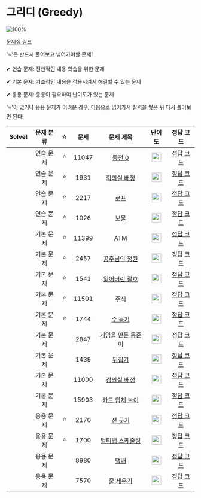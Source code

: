 # 그리디 (Greedy)

![100%](https://progress-bar.dev/0/?scale=17&title=progress&width=500&color=babaca&suffix=/17)

[문제집 링크](https://www.acmicpc.net/workbook/view/7320)

'⭐️'은 반드시 풀어보고 넘어가야할 문제!

✔ 연습 문제: 전반적인 내용 학습을 위한 문제

✔ 기본 문제: 기초적인 내용을 적용시켜서 해결할 수 있는 문제

✔ 응용 문제: 응용이 필요하여 난이도가 있는 문제


'⭐️'이 없거나 응용 문제가 어려운 경우, 다음으로 넘어가서 실력을 쌓은 뒤 다시 풀어보면 된다!

| Solve! | 문제 분류 | ☆ | 문제 | 문제 제목 | 난이도 | 정답 코드 |
| :--: | :--: | :--: | :--: | :--: | :--: | :--: |
|| 연습 문제 | ⭐️ | 11047 | [동전 0](https://www.acmicpc.net/problem/11047) | <img height="25px" width="25px" src="https://static.solved.ac/tier_small/7.svg"/> | [정답 코드](../0x0E_Greedy/11047.cpp) |
|| 연습 문제 | ⭐️ | 1931 | [회의실 배정](https://www.acmicpc.net/problem/1931) | <img height="25px" width="25px" src="https://static.solved.ac/tier_small/10.svg"/> | [정답 코드](../0x0E_Greedy/1931.cpp) |
|| 연습 문제 | ⭐️ | 2217 | [로프](https://www.acmicpc.net/problem/2217) | <img height="25px" width="25px" src="https://static.solved.ac/tier_small/7.svg"/> | [정답 코드](../0x0E_Greedy/2217.cpp) |
|| 연습 문제 | ⭐️ | 1026 | [보물](https://www.acmicpc.net/problem/1026) | <img height="25px" width="25px" src="https://static.solved.ac/tier_small/7.svg"/> | [정답 코드](../0x0E_Greedy/1026.cpp) |
|| 기본 문제 | ⭐️ | 11399 | [ATM](https://www.acmicpc.net/problem/11399) | <img height="25px" width="25px" src="https://static.solved.ac/tier_small/7.svg"/> | [정답 코드](../0x0E_Greedy/11399.cpp) |
|| 기본 문제 | ⭐️ | 2457 | [공주님의 정원](https://www.acmicpc.net/problem/2457) | <img height="25px" width="25px" src="https://static.solved.ac/tier_small/13.svg"/> | [정답 코드](../0x0E_Greedy/2457.cpp) |
|| 기본 문제 | ⭐️ | 1541 | [잃어버린 괄호](https://www.acmicpc.net/problem/1541) | <img height="25px" width="25px" src="https://static.solved.ac/tier_small/9.svg"/> | [정답 코드](../0x0E_Greedy/1541.cpp) |
|| 기본 문제 | ⭐️ | 11501 | [주식](https://www.acmicpc.net/problem/11501) | <img height="25px" width="25px" src="https://static.solved.ac/tier_small/9.svg"/> | [정답 코드](../0x0E_Greedy/11501.cpp) |
|| 기본 문제 | ⭐️ | 1744 | [수 묶기](https://www.acmicpc.net/problem/1744) | <img height="25px" width="25px" src="https://static.solved.ac/tier_small/12.svg"/> | [정답 코드](../0x0E_Greedy/1744.cpp) |
|| 기본 문제 || 2847 | [게임을 만든 동준이](https://www.acmicpc.net/problem/2847) | <img height="25px" width="25px" src="https://static.solved.ac/tier_small/7.svg"/> | [정답 코드](../0x0E_Greedy/2847.cpp) |
|| 기본 문제 || 1439 | [뒤집기](https://www.acmicpc.net/problem/1439) | <img height="25px" width="25px" src="https://static.solved.ac/tier_small/6.svg"/> | [정답 코드](../0x0E_Greedy/1439.cpp) |
|| 기본 문제 || 11000 | [강의실 배정](https://www.acmicpc.net/problem/11000) | <img height="25px" width="25px" src="https://static.solved.ac/tier_small/11.svg"/> | [정답 코드](../0x0E_Greedy/11000.cpp) |
|| 기본 문제 || 15903 | [카드 합체 놀이](https://www.acmicpc.net/problem/15903) | <img height="25px" width="25px" src="https://static.solved.ac/tier_small/10.svg"/> | [정답 코드](../0x0E_Greedy/15903.cpp) |
|| 응용 문제 | ⭐️ | 2170 | [선 긋기](https://www.acmicpc.net/problem/2170) | <img height="25px" width="25px" src="https://static.solved.ac/tier_small/11.svg"/> | [정답 코드](../0x0E_Greedy/2170.cpp) |
|| 응용 문제 | ⭐️ | 1700 | [멀티탭 스케줄링](https://www.acmicpc.net/problem/1700) | <img height="25px" width="25px" src="https://static.solved.ac/tier_small/15.svg"/> | [정답 코드](../0x0E_Greedy/1700.cpp) |
|| 응용 문제 || 8980 | [택배](https://www.acmicpc.net/problem/8980) | <img height="25px" width="25px" src="https://static.solved.ac/tier_small/15.svg"/> | [정답 코드](../0x0E_Greedy/8980.cpp) |
|| 응용 문제 || 7570 | [줄 세우기](https://www.acmicpc.net/problem/7570) | <img height="25px" width="25px" src="https://static.solved.ac/tier_small/13.svg"/> | [정답 코드](../0x0E_Greedy/7570.cpp) |
